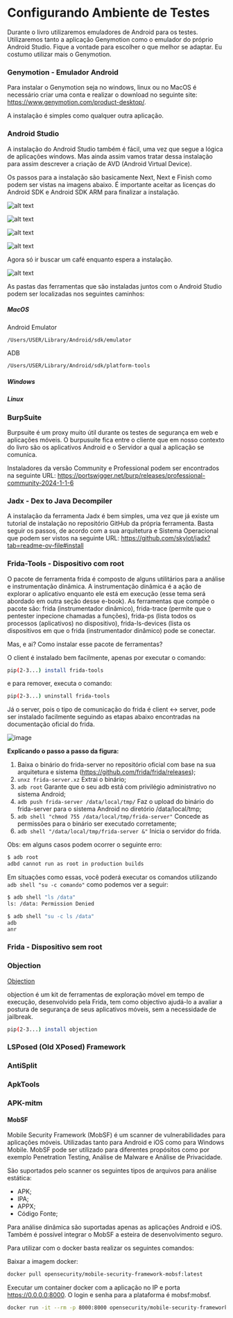 # Configurando Ambiente de Testes

Durante o livro utilizaremos emuladores de Android para os testes. Utilizaremos tanto a aplicação Genymotion como o emulador do próprio Android Studio. Fique a vontade para escolher o que melhor se adaptar. Eu costumo utilizar mais o Genymotion.

### Genymotion - Emulador Android

Para instalar o Genymotion seja no windows, linux ou no MacOS é necessário criar uma conta e  realizar o download no seguinte site: https://www.genymotion.com/product-desktop/.

A instalação é simples como qualquer outra aplicação.

### Android Studio

A instalação do Android Studio também é fácil, uma vez que segue a lógica de aplicações windows. Mas ainda assim vamos tratar dessa instalação para assim descrever a criação de AVD (Android Virtual Device).

Os passos para a instalação são basicamente Next, Next e Finish como podem ser vistas na imagens abaixo. É importante aceitar as licenças do Android SDK e Android SDK ARM para finalizar a instalação.

![alt text](image.png)

![alt text](image-1.png)

![alt text](image-2.png)

![alt text](image-3.png)

Agora só ir buscar um café enquanto espera a instalação.

![alt text](image-4.png)

As pastas das ferramentas que são instaladas juntos com o Android Studio podem ser localizadas nos seguintes caminhos:

##### MacOS

Android Emulator

```bash
/Users/USER/Library/Android/sdk/emulator
```

ADB

```bash
/Users/USER/Library/Android/sdk/platform-tools
```

##### Windows


##### Linux 


### BurpSuite 

Burpsuite é um proxy muito útil durante os testes de segurança em web e aplicações móveis. O burpusuite fica entre o cliente que em nosso contexto do livro são os aplicativos Android e o Servidor a qual a aplicação se comunica. 

Instaladores da versão Community e Professional podem ser encontrados na seguinte URL: https://portswigger.net/burp/releases/professional-community-2024-1-1-6


### Jadx - Dex to Java Decompiler

A instalação da ferramenta Jadx é bem simples, uma vez que já existe um tutorial de instalação no repositório GitHub da própria ferramenta. Basta seguir os passos, de acordo com a sua arquitetura e Sistema Operacional que podem ser vistos na seguinte URL: https://github.com/skylot/jadx?tab=readme-ov-file#install

### Frida-Tools - Dispositivo com root

O pacote de ferramenta frida é composto de alguns utilitários para a análise e instrumentação dinâmica. A instrumentação dinâmica é a ação de explorar o aplicativo enquanto ele está em execução (esse tema será abordado em outra seção desse e-book). As ferramentas que compõe o pacote são: frida (instrumentador dinâmico), frida-trace (permite que o pentester inpecione chamadas a funções), frida-ps (lista todos os processos (aplicativos) no dispositivo), frida-ls-devices (lista os dispositivos em que o frida (instrumentador dinâmico) pode se conectar.

Mas, e ai? Como instalar esse pacote de ferramentas?

O client é instalado bem facilmente, apenas por executar o comando: 

```bash
pip(2-3...) install frida-tools
```
e para remover, executa o comando:

```bash
pip(2-3...) uninstall frida-tools
```

Já o server, pois o tipo de comunicação do frida é client <-> server, pode ser instalado facilmente seguindo as etapas abaixo encontradas na documentação oficial do frida.

![image](https://github.com/user-attachments/assets/2977483e-2868-44d2-80b5-a0d74bb782af)

**Explicando o passo a passo da figura:**

1. Baixa o binário do frida-server no repositório oficial com base na sua arquitetura e sistema (https://github.com/frida/frida/releases);
2. `unxz frida-server.xz` Extrai o binário;
3. `adb root` Garante que o seu adb está com privilégio administrativo no sistema Android;
4. `adb push frida-server /data/local/tmp/` Faz o upload do binário do frida-server para o sistema Android no diretório /data/local/tmp;
5. `adb shell "chmod 755 /data/local/tmp/frida-server"` Concede as permissões para o binário ser executado corretamente;
6. `adb shell "/data/local/tmp/frida-server &"` Inicia o servidor do frida.

Obs: em alguns casos podem ocorrer o seguinte erro:

```bash
$ adb root
adbd cannot run as root in production builds
```

Em situações como essas, você poderá executar os comandos utilizando `adb shell "su -c comando"` como podemos ver a seguir:

```bash
$ adb shell "ls /data"
ls: /data: Permission Denied

$ adb shell "su -c ls /data"
adb
anr 
```

### Frida - Dispositivo sem root

### Objection

[Objection](https://github.com/sensepost/objection)

objection é um kit de ferramentas de exploração móvel em tempo de execução, desenvolvido pela Frida, tem como objectivo ajudá-lo a avaliar a postura de segurança de seus aplicativos móveis, sem a necessidade de jailbreak.

```bash
pip(2-3...) install objection
```

### LSPosed (Old XPosed) Framework

### AntiSplit

### ApkTools

### APK-mitm

#### MobSF

Mobile Security Framework (MobSF) é um scanner de vulnerabilidades para aplicações móveis. Utilizadas tanto para Android e iOS como para Windows Mobile. MobSF pode ser utilizado para diferentes propósitos como por exemplo Penetration Testing, Análise de Malware e Análise de Privacidade.

São suportados pelo scanner os seguintes tipos de arquivos para análise estática:
- APK;
- IPA;
- APPX;
- Código Fonte;

Para análise dinâmica são suportadas apenas as aplicações Android e iOS. Também é possível integrar o MobSF a esteira de desenvolvimento seguro.

Para utilizar com o docker basta realizar os seguintes comandos:

Baixar a imagem docker: 
```bash
docker pull opensecurity/mobile-security-framework-mobsf:latest
```
Executar um container docker com a aplicação no IP e porta https://0.0.0.0:8000. O login e senha para a plataforma é mobsf:mobsf.

```bash
docker run -it --rm -p 8000:8000 opensecurity/mobile-security-framework-mobsf:latest
```


